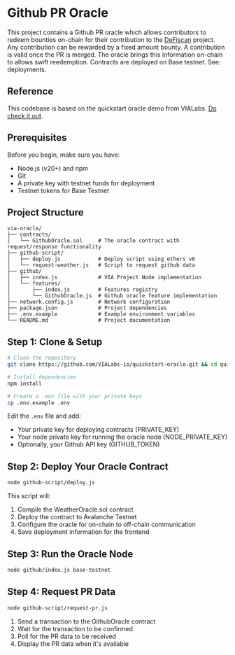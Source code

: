 # Github PR Oracle

This project contains a Github PR oracle which allows contributors to redeem bounties on-chain for their contribution to the [DeFiscan](https://defiscan.info) project. Any contribution can be rewarded by a fixed amount bounty. A contribution is valid once the PR is merged. The oracle brings this information on-chain to allows swift reedemption. Contracts are deployed on Base testnet. See: deployments.

## Reference

This codebase is based on the quickstart oracle demo from VIALabs. [Do check it out](https://github.com/VIALabs-io/quickstart-oracle).

## Prerequisites

Before you begin, make sure you have:

- Node.js (v20+) and npm
- Git
- A private key with testnet funds for deployment
- Testnet tokens for Base Testnet

## Project Structure

```
via-oracle/
├── contracts/
│   └── GithubOracle.sol     # The oracle contract with request/response functionality
├── github-script/
│   ├── deploy.js            # Deploy script using ethers v6
│   └── request-weather.js   # Script to request github data
├── github/
│   ├── index.js             # VIA Project Node implementation
│   └── features/
│       ├── index.js         # Features registry
│       └── GithubOracle.js  # Github oracle feature implementation
├── network.config.js        # Network configuration
├── package.json             # Project dependencies
├── .env.example             # Example environment variables
└── README.md                # Project documentation
```

## Step 1: Clone & Setup

```bash
# Clone the repository
git clone https://github.com/VIALabs-io/quickstart-oracle.git && cd quickstart-oracle

# Install dependencies
npm install

# Create a .env file with your private keys
cp .env.example .env
```

Edit the `.env` file and add:

- Your private key for deploying contracts (PRIVATE_KEY)
- Your node private key for running the oracle node (NODE_PRIVATE_KEY)
- Optionally, your Github API key (GITHUB_TOKEN)

## Step 2: Deploy Your Oracle Contract

```bash
node github-script/deploy.js
```

This script will:

1. Compile the WeatherOracle.sol contract
2. Deploy the contract to Avalanche Testnet
3. Configure the oracle for on-chain to off-chain communication
4. Save deployment information for the frontend

## Step 3: Run the Oracle Node

```bash
node github/index.js base-testnet
```

## Step 4: Request PR Data

```bash
node github-script/request-pr.js
```

1. Send a transaction to the GithubOracle contract
2. Wait for the transaction to be confirmed
3. Poll for the PR data to be received
4. Display the PR data when it's available

